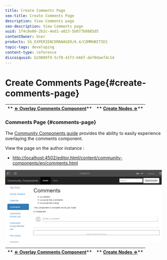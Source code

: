 ```yaml
---
title: Create Comments Page
seo-title: Create Comments Page
description: View Comments page
seo-description: View Comments page
uuid: 1f4c8e80-2b2c-4ed1-a023-5b077b0885d5
contentOwner: User
products: SG_EXPERIENCEMANAGER/6.4/COMMUNITIES
topic-tags: developing
content-type: reference
discoiquuid: b29089f9-5cf8-41f3-b66f-def0daef4c1d
---
```


# Create Comments Page{#create-comments-page}

| ** [⇐ Overlay Comments Component](../../communities/using/overlay-comments.md)** |** [Create Nodes ⇒](../../communities/using/overlay-create-nodes.md)** |
|---|---|

### Comments Page {#comments-page}

The [Community Components guide](../../communities/using/components-guide.md) provides the ability to easily experience overlaying the comments component.

View the page on the author instance :

* [http://localhost:4502/editor.html/content/community-components/en/comments.html](http://localhost:4502/editor.html/content/community-components/en/comments.html)

![](assets/chlimage_1-125.png)

| ** [⇐ Overlay Comments Component](../../communities/using/overlay-comments.md)** |** [Create Nodes ⇒](../../communities/using/overlay-create-nodes.md)** |
|---|---|

